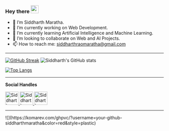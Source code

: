 <!-- Hi there 👋-->
### Hey there <img src="https://media.giphy.com/media/hvRJCLFzcasrR4ia7z/giphy.gif" width="25px">

- 👋 I’m Siddharth Maratha.
- 🔭 I’m currently working on Web Development.
- 🌱 I’m currently learning Artificial Intelligence and Machine Learning.
- 👯 I’m looking to collaborate on Web and AI Projects. 
- 📫 How to reach me: siddharthraomaratha@gmail.com 
<hr>

<!--  ![Siddharth's GitHub stats](https://github-readme-stats.vercel.app/api?username=siddharthmaratha&theme=highcontrast&show_icons=true)  -->
[![GitHub Streak](https://github-readme-streak-stats.herokuapp.com/?user=siddharthmaratha&theme=neon-dark)](https://git.io/streak-stats)
![Siddharth's GitHub stats](https://github-readme-stats.vercel.app/api?username=siddharthmaratha&show_icons=true&theme=dark)

[![Top Langs](https://github-readme-stats.vercel.app/api/top-langs/?username=siddharthmaratha&layout=compact)](https://github.com/anuraghazra/github-readme-stats) 
<hr>

<b>Social Handles</b>

<a href="https://www.linkedin.com/in/siddharth-maratha-390993194/" target="_blank">
  <img alt="Siddharth Maratha | LinkedIN" width="42px" src="https://raw.githubusercontent.com/peterthehan/peterthehan/master/assets/linkedin.svg" />
</a>
<a href="https://twitter.com/SiddharthhRao/" target="_blank">
  <img alt="Siddharth Maratha | Twitter" width="42px" src="https://raw.githubusercontent.com/peterthehan/peterthehan/master/assets/twitter.svg" />
</a>
<a href="https://instagram.com/siddharth_.24/" target="_blank">
  <img alt="Siddharth Maratha | Instagram" width="42px" src="https://image.flaticon.com/icons/png/512/1384/1384063.png">
</a>

<hr>
![](https://komarev.com/ghpvc/?username=your-github-siddharthmaratha&color=red&style=plastic)
